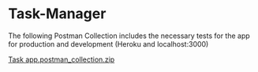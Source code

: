 # Task-Manager

The following Postman Collection includes the necessary tests for the app for production and development (Heroku and localhost:3000)

[Task app.postman_collection.zip](https://github.com/harold-barron/Task-Manager/files/9550762/Task.app.postman_collection.zip)
